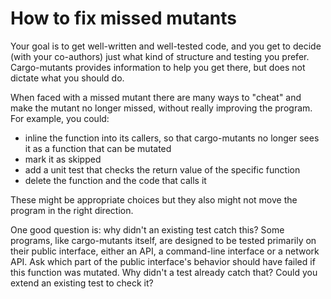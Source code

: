 # How to fix missed mutants

Your goal is to get well-written and well-tested code, and you get to decide (with your co-authors) just what kind of structure and testing you prefer. Cargo-mutants provides information to help you get there, but does not dictate what you should do.

When faced with a missed mutant there are many ways to "cheat" and make the mutant no longer missed, without really improving  the program. For example, you could:

* inline the function into its callers, so that cargo-mutants no longer sees it as a function that can be mutated
* mark it as skipped
* add a unit test that checks the return value of the specific function
* delete the function and the code that calls it

These might be appropriate choices but they also might not move the program in the right direction.

One good question is: why didn't an existing test catch this? Some programs, like cargo-mutants itself, are designed to be tested primarily on their public interface, either an API, a command-line interface or a network API. Ask which part of the public interface's behavior should have failed if this function was mutated. Why didn't a test already catch that? Could you extend an existing test to check it?
